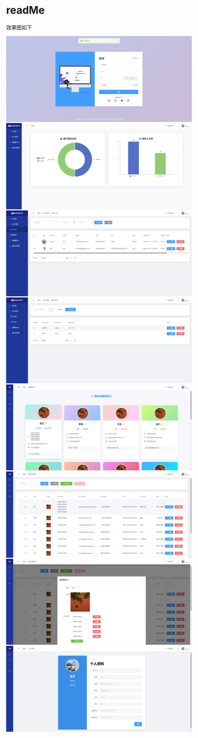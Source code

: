 # readMe

效果图如下

![image-20241123181914544](readMe/image-20241123181914544.png)![image-20241123181920854](readMe/image-20241123181920854.png)![image-20241123181926442](readMe/image-20241123181926442.png)![image-20241123181930288](readMe/image-20241123181930288.png)![image-20241123181937275](readMe/image-20241123181937275.png)![image-20241123181940971](readMe/image-20241123181940971.png)![image-20241123181943292](readMe/image-20241123181943292.png)![image-20241123181951067](readMe/image-20241123181951067.png)
